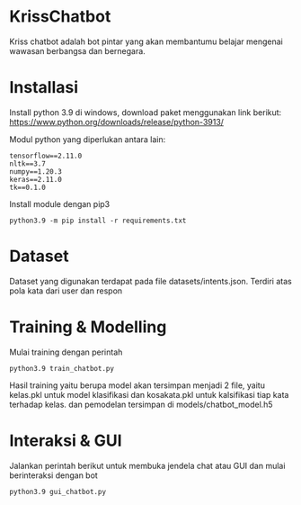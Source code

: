 # KrissChatbot
  Kriss chatbot adalah bot pintar yang akan membantumu belajar mengenai wawasan berbangsa dan bernegara.
  
# Installasi
Install python 3.9 di windows, download paket menggunakan link berikut:
https://www.python.org/downloads/release/python-3913/

Modul python yang diperlukan antara lain:
```text
tensorflow==2.11.0
nltk==3.7
numpy==1.20.3
keras==2.11.0
tk==0.1.0
```
Install module dengan pip3
```shell
python3.9 -m pip install -r requirements.txt
```

# Dataset
 Dataset yang digunakan terdapat pada file datasets/intents.json. Terdiri atas pola kata dari user dan respon
 
# Training & Modelling
 Mulai training dengan perintah
```shell
python3.9 train_chatbot.py
```

Hasil training yaitu berupa model akan tersimpan menjadi 2 file, yaitu kelas.pkl untuk model klasifikasi dan kosakata.pkl untuk kalsifikasi tiap kata terhadap kelas. dan pemodelan tersimpan di models/chatbot_model.h5

# Interaksi & GUI
 Jalankan perintah berikut untuk membuka jendela chat atau GUI dan mulai berinteraksi dengan bot
```shell
python3.9 gui_chatbot.py
```


